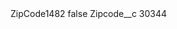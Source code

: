 <?xml version="1.0" encoding="UTF-8"?>
<CustomMetadata xmlns="http://soap.sforce.com/2006/04/metadata" xmlns:xsi="http://www.w3.org/2001/XMLSchema-instance" xmlns:xsd="http://www.w3.org/2001/XMLSchema">
    <label>ZipCode1482</label>
    <protected>false</protected>
    <values>
        <field>Zipcode__c</field>
        <value xsi:type="xsd:string">30344</value>
    </values>
</CustomMetadata>

